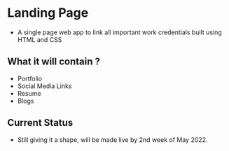 # Landing Page
- A single page web app to link all important work credentials built using HTML and CSS

## What it will contain ?
- Portfolio 
- Social Media Links
- Resume
- Blogs

## Current Status 

- Still giving it a shape, will be made live by 2nd week of May 2022.
